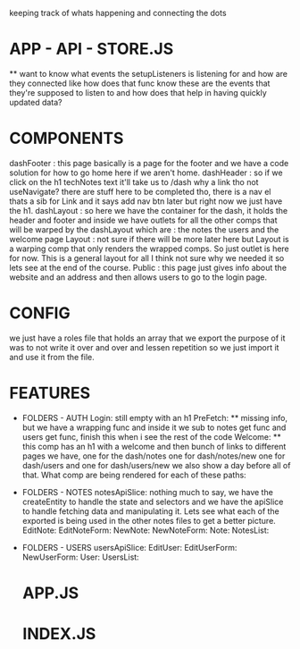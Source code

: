 keeping track of whats happening and connecting the dots

# APP - API - STORE.JS

\*\* want to know what events the setupListeners is listening for and how are they connected like how does that func know these are the events that they're supposed to listen to and how does that help in having quickly updated data?

# COMPONENTS

dashFooter : this page basically is a page for the footer and we have a code solution for how to go home here if we aren't home.
dashHeader : so if we click on the h1 techNotes text it'll take us to /dash why a link tho not useNavigate?
there are stuff here to be completed tho, there is a nav el thats a sib for Link and it says add nav btn later but right now we just have the h1.
dashLayout : so here we have the container for the dash, it holds the header and footer and inside we have outlets for all the other comps that will be warped by the dashLayout which are : the notes the users and the welcome page
Layout : not sure if there will be more later here but Layout is a warping comp that only renders the wrapped comps. So just outlet is here for now. This is a general layout for all I think not sure why we needed it so lets see at the end of the course.
Public : this page just gives info about the website and an address and then allows users to go to the login page.

# CONFIG

we just have a roles file that holds an array that we export the purpose of it was to not write it over and over and lessen repetition so we just import it and use it from the file.

# FEATURES

- FOLDERS - AUTH
  Login: still empty with an h1
  PreFetch: \*\* missing info, but we have a wrapping func and inside it we sub to notes get func and users get func, finish this when i see the rest of the code
  Welcome: \*\* this comp has an h1 with a welcome and then bunch of links to different pages we have, one for the dash/notes one for dash/notes/new one for dash/users and one for dash/users/new we also show a day before all of that. What comp are being rendered for each of these paths:
- FOLDERS - NOTES
  notesApiSlice: nothing much to say, we have the createEntity to handle the state and selectors and we have the apiSlice to handle fetching data and manipulating it. Lets see what each of the exported is being used in the other notes files to get a better picture.
  EditNote:
  EditNoteForm:
  NewNote:
  NewNoteForm:
  Note:
  NotesList:
- FOLDERS - USERS
  usersApiSlice:
  EditUser:
  EditUserForm:
  NewUserForm:
  User:
  UsersList:

  # APP.JS

  # INDEX.JS
